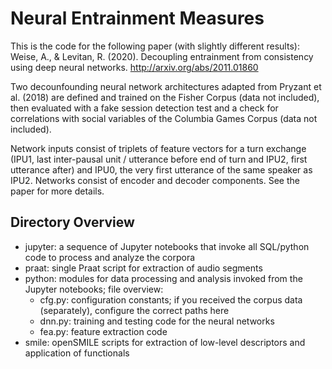 # Neural Entrainment Measures

This is the code for the following paper (with slightly different results):
Weise, A., & Levitan, R. (2020). Decoupling entrainment from consistency using deep neural networks. http://arxiv.org/abs/2011.01860

Two decounfounding neural network architectures adapted from Pryzant et al. (2018) are defined and trained on the Fisher Corpus (data not included), then evaluated with a fake session detection test and a check for correlations with social variables of the Columbia Games Corpus (data not included).

Network inputs consist of triplets of feature vectors for a turn exchange (IPU1, last inter-pausal unit / utterance before end of turn and IPU2, first utterance after) and IPU0, the very first utterance of the same speaker as IPU2. Networks consist of encoder and decoder components. See the paper for more details.

## Directory Overview

<ul>
    <li>jupyter: a sequence of Jupyter notebooks that invoke all SQL/python code to process and analyze the corpora</li>
    <li>praat: single Praat script for extraction of audio segments</li>
    <li>python: modules for data processing and analysis invoked from the Jupyter notebooks; file overview:
        <ul>
            <li>cfg.py: configuration constants; if you received the corpus data (separately), configure the correct paths here</li>
            <li>dnn.py: training and testing code for the neural networks</li>
            <li>fea.py: feature extraction code</li>
        </ul>
    </li>
    <li>smile: openSMILE scripts for extraction of low-level descriptors and application of functionals</li>
</ul>
